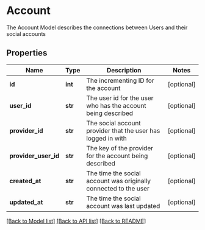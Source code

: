 # Account

The Account Model describes the connections between Users and their social accounts
## Properties
Name | Type | Description | Notes
------------ | ------------- | ------------- | -------------
**id** | **int** | The incrementing ID for the account | [optional] 
**user_id** | **str** | The user id for the user who has the account being described | [optional] 
**provider_id** | **str** | The social account provider that the user has logged in with | [optional] 
**provider_user_id** | **str** | The key of the provider for the account being described | [optional] 
**created_at** | **str** | The time the social account was originally connected to the user | [optional] 
**updated_at** | **str** | The time the social account was last updated | [optional] 

[[Back to Model list]](../README.md#documentation-for-models) [[Back to API list]](../README.md#documentation-for-api-endpoints) [[Back to README]](../README.md)


